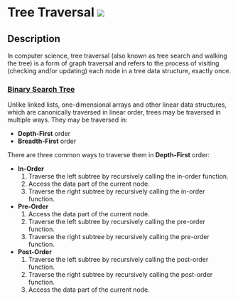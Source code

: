 # Tree Traversal [![](https://img.shields.io/badge/Robert-Muraru-blue)](https://robert-muraru-portfolio.herokuapp.com/)


## Description
In computer science, tree traversal (also known as tree search and walking the tree) is a form of graph traversal and refers to the process of visiting (checking and/or updating) each node in a tree data structure, exactly once.

### [Binary Search Tree](https://en.wikipedia.org/wiki/Tree_traversal)
Unlike linked lists, one-dimensional arrays and other linear data structures, which are canonically traversed in linear order, trees may be traversed in multiple ways.
They may be traversed in:
* __Depth-First__ order
* __Breadth-First__ order


There are three common ways to traverse them in __Depth-First__ order:
* __In-Order__
    1. Traverse the left subtree by recursively calling the in-order function.
    2. Access the data part of the current node.
    3. Traverse the right subtree by recursively calling the in-order function.
* __Pre-Order__
    1. Access the data part of the current node.
    2. Traverse the left subtree by recursively calling the pre-order function.
    3. Traverse the right subtree by recursively calling the pre-order function.
* __Post-Order__
    1. Traverse the left subtree by recursively calling the post-order function.
    2. Traverse the right subtree by recursively calling the post-order function.
    3. Access the data part of the current node.